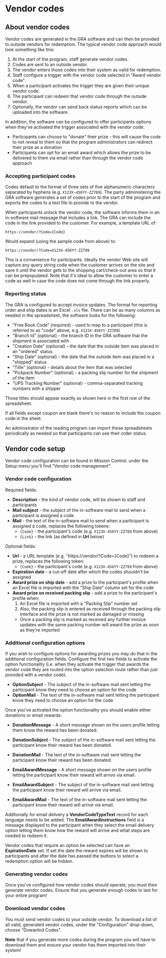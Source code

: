 # Vendor codes

## About vendor codes

Vendor codes are generated in the GRA software and can then be provided to outside vendors
for redemption. The typical vendor code approach would look something like this:

1. At the start of the program, staff generate vendor codes.
2. Codes are sent to an outside vendor.
3. The vendor enters those codes into their system as valid for redemption.
4. Staff configure a trigger with the vendor code selected in "Award vendor code".
5. When a participant activates the trigger they are given their unique vendor code.
6. The participant can redeem that vendor code through the outside vendor.
7. Optionally, the vendor can send back status reports which can be uploaded into the software.

In addition, the software can be configured to offer participants options when they've activated
the trigger associated with the vendor code:

- Participants can choose to "donate" their prize - this will cause the code to not reveal to them
  so that the program administrators can redirect their prize as a donation
- Participants can opt for an email award which allows the prize to be delivered to them via email
  rather than through the vendor code approach

### Accepting participant codes

Codes default to the format of three sets of five alphanumeric
characters separated by hyphens (e.g. `X123X-456YY-ZZ789`). The party
administering the GRA software generates a set of codes prior to the
start of the program and exports the codes to a text file to provide
to the vendor.

When participants unlock the vendor code, the software informs them in
an in-software mail message that includes a link. The GRA can include
the code in the link provided to the customer. For example, a template
URL of:

```
https://vendor/?Code={Code}
```

Would expand (using the sample code from above) to:

```
https://vendor/?Code=X123X-456YY-ZZ789
```

This is a convenience for participants. Ideally the vendor Web site will
capture any query string code when the customer arrives on the site and
save it until the vendor gets to the shopping cart/check-out area so
that it can be prepopulated. Note that it's ideal to allow the customer
to enter a code as well in case the code does not come through the link
properly.

### Reporting status

The GRA is configured to accept invoice updates. The format for reporting order and ship dates is
an Excel `.xls` file. There can be as many columns as needed in the spreadsheet, the software looks
for the following:

- "Free Book Code" (required) - used to map to a participant (this is referred to as "code" above,
  e.g. `X123X-456YY-ZZ789`)
- "Branch Id" (optional) - the branch ID in the GRA software that the shipment is associated with
- "Creation Date" (optional) - the date that the outside item was placed in an "ordered" status
- "Ship Date" (optional) - the date that the outside item was placed in a "shipped" status
- "Title" (optional) - details about the item that was selected
- "Pickpack Number" (optional) - a packing slip number for the shipment of the item
- "UPS Tracking Number" (optional) - comma-separated tracking numbers with a shipper

Those titles should appear exactly as shown here in the first row of the
spreadsheet.

If all fields except coupon are blank there's no reason to include the coupon code in the
sheet.

An administrator of the reading program can import these spreadsheets
periodically as needed so that participants can see their order status.

## Vendor code setup

Vendor code configuration can be found in Mission Control: under the Setup menu you'll find
"Vendor code management".

### Vendor code configuration

Required fields:

- **Description** - the kind of vendor code, will be shown to staff and participants
- **Mail subject** - the subject of the in-software mail to send when a participant is
  assigned a code
- **Mail** - the text of the in-software mail to send when a participant is assigned a code,
  replaces the following tokens:
  - `{Code}` - the participant's code (e.g. `X123X-456YY-ZZ789` from above)
  - `{Link}` - the link (as defined in **Url** below)

Optional fields:

- **Url** - a URL template (e.g. "https://vendor/?Code={Code}") to redeem a prize, replaces the
  following token:
  - `{Code}` - the participant's code (e.g. `X123X-456YY-ZZ789` from above)
- **Expiration date** - a cut-off date after which the codes shouldn't be assigned
- **Award prize on ship date** - add a prize to the participant's profile when an Excel file is
  imported with the "Ship Date" column set for the code
- **Award prize on received packing slip** - add a prize to the participant's profile when:
  1. An Excel file is imported with a "Packing Slip" number set
  2. Also, the packing slip is entered as received through the packing slip interface
    and the prize is not marked as damaged or missing
  - Once a packing slip is marked as received any further invoice updates with the same
    packing number will award the prize as soon as they're imported

### Additional configuration options

If you wish to configure options for awarding prizes you may do that in the additional
configuration fields. Configure the first two fields to activate the option functionality
(i.e. when they activate the trigger that awards the vendor code they are routed into the option
selection route rather than just provided with a vendor code).

- **OptionSubject** - The subject of the in-software mail sent letting the participant know they
  need to choose an option for the code
- **OptionMail** - The text of the in-software mail sent letting the participant know they
  need to choose an option for the code

Once you've activated the option functionality you should enable either donations or email rewards:

- **DonationMessage** - A short message shown on the users profile letting them know the
  reward has been donated.
- **DonationSubject** - The subject of the in-software mail sent letting the participant know
  their reward has been donated.
- **DonationMail** - The text of the in-software mail sent letting the participant know their
  reward has been donated.

- **EmailAwardMessage** - A short message shown on the users profile letting the participant
  know their reward will arrive via email.
- **EmailAwardSubject** - The subject of the in-software mail sent letting the participant know
  their reward will arrive via email.
- **EmailAwardMail** - The text of the in-software mail sent letting the participant know
  their reward will arrive via email.

Addtionally for email delivery a **VendorCodeTypeText** record for each
language needs to be added. The **EmailAwardInstructions** field is a
message displayed to the participant when they select the email delivery
option letting them know how the reward will arrive and what steps are
needed to redeem it.

Vendor codes that require an option be selected can have an
**ExpirationDate** set. If set the date the reward expires will be shown
to participants and after the date has passed the buttons to select a
redemption option will be hidden.

### Generating vendor codes

Once you've configured how vendor codes should operate, you must then generate vendor codes. Ensure
that you generate enough codes to last for your entire program!

### Download vendor codes

You must send vendor codes to your outside vendor. To download a list of all valid, generated
vendor codes, under the "Configuration" drop-down, choose "Dowanlod Codes".

**Note** that if you generate more codes during the program you will have to download them and
ensure your vendor has them imported into their system!
